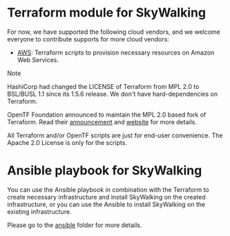 # Terraform module for SkyWalking

For now, we have supported the following cloud vendors, and we welcome everyone to contribute supports for
more cloud vendors:

- [AWS](aws): Terraform scripts to provision necessary resources on Amazon Web Services.

> [!NOTE]
> HashiCorp had changed the LICENSE of Terraform from MPL 2.0 to BSL/BUSL 1.1
> since its 1.5.6 release. We don't have hard-dependencies on Terraform.
> 
> OpenTF Foundation announced to maintain the MPL 2.0 based fork of Terraform.
> Read their [announcement](https://opentf.org/announcement) and
> [website](https://opentf.org/) for more details.
> 
> All Terraform and/or OpenTF scripts are just for end-user convenience.
> The Apache 2.0 License is only for the scripts.


# Ansible playbook for SkyWalking

You can use the Ansible playbook in combination with the Terraform to create
necessary infrastructure and install SkyWalking on the created infrastructure,
or you can use the Ansible to install SkyWalking on the existing infrastructure.

Please go to the [ansible](ansible) folder for more details.
